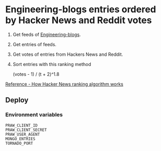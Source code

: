 # Engineering-blogs entries ordered by Hacker News and Reddit votes

1. Get feeds of [Engineering-blogs](https://github.com/kilimchoi/engineering-blogs).
2. Get entries of feeds.
3. Get votes of entries from Hackers News and Reddit.
4. Sort entries with this ranking method

    (votes - 1) / (t + 2)^1.8

[Reference - How Hacker News ranking algorithm works](https://medium.com/hacking-and-gonzo/how-hacker-news-ranking-algorithm-works-1d9b0cf2c08d)

## Deploy

### Environment variables

    PRAW_CLIENT_ID
    PRAW_CLIENT_SECRET
    PRAW_USER_AGENT
    MONGO_ENTRIES
    TORNADO_PORT
